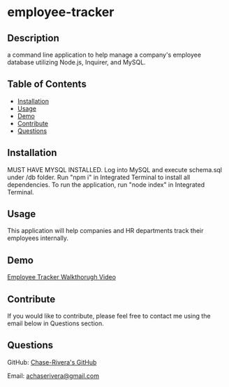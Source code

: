 # employee-tracker

## Description
a command line application to help manage a company's employee database utilizing Node.js, Inquirer, and MySQL.

## Table of Contents
- [Installation](#installation)
- [Usage](#usage)
- [Demo](#demo)
- [Contribute](#contribute)
- [Questions](#questions)

## Installation
MUST HAVE MYSQL INSTALLED. Log into MySQL and execute schema.sql under /db folder. Run "npm i" in Integrated Terminal to install all dependencies. To run the application, run "node index" in Integrated Terminal.

## Usage
This application will help companies and HR departments track their employees internally.

## Demo
[Employee Tracker Walkthorugh Video](https://watch.screencastify.com/v/luhTuNrUTFwHvXk9twM5)

## Contribute
If you would like to contribute, please feel free to contact me using the email below in Questions section.

## Questions
GitHub: [Chase-Rivera's GitHub](https://github.com/chase-rivera)

Email: [achaserivera@gmail.com](mailto:achaserivera@gmail.com)
